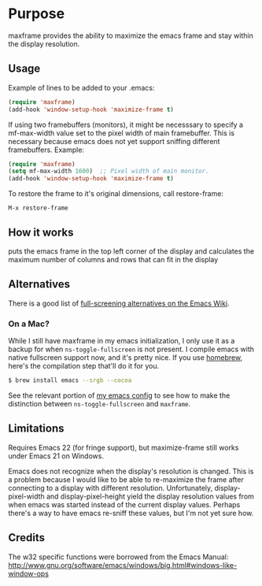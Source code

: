 # Purpose

maxframe provides the ability to maximize the emacs frame and stay within
the display resolution.

## Usage

Example of lines to be added to your .emacs:

```lisp
(require 'maxframe)
(add-hook 'window-setup-hook 'maximize-frame t)
```

If using two framebuffers (monitors), it might be necesssary to specify a
mf-max-width value set to the pixel width of main framebuffer.  This is
necessary because emacs does not yet support sniffing different
framebuffers.  Example:

```lisp
(require 'maxframe)
(setq mf-max-width 1600)  ;; Pixel width of main monitor.
(add-hook 'window-setup-hook 'maximize-frame t)
```

To restore the frame to it's original dimensions, call restore-frame:

    M-x restore-frame

## How it works

puts the emacs frame in the top left corner of the display and calculates
the maximum number of columns and rows that can fit in the display

## Alternatives

There is a good list of [full-screening alternatives on the Emacs Wiki](http://emacswiki.org/emacs/FullScreen).

### On a Mac?

While I still have maxframe in my emacs initialization, I only use it as a
backup for when `ns-toggle-fullscreen` is not present. I compile emacs with
native fullscreen support now, and it's pretty nice. If you use
[homebrew](https://github.com/mxcl/homebrew), here's the compilation step
that'll do it for you.

```bash
$ brew install emacs --srgb --cocoa
```

See the relevant portion of
[my emacs config](https://github.com/rmm5t/dotfiles/blob/master/emacs.d/personal/maxframe.el)
to see how to make the distinction between `ns-toggle-fullscreen` and
`maxframe`.

## Limitations

Requires Emacs 22 (for fringe support), but maximize-frame still works
under Emacs 21 on Windows.

Emacs does not recognize when the display's resolution is changed. This is
a problem because I would like to be able to re-maximize the frame after
connecting to a display with different resolution. Unfortunately,
display-pixel-width and display-pixel-height yield the display resolution
values from when emacs was started instead of the current display
values. Perhaps there's a way to have emacs re-sniff these values, but I'm
not yet sure how.

## Credits

The w32 specific functions were borrowed from the Emacs Manual:
http://www.gnu.org/software/emacs/windows/big.html#windows-like-window-ops

